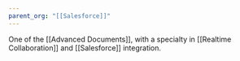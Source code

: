 ```yaml
---
parent_org: "[[Salesforce]]"
---
```



One of the [[Advanced Documents]], with a specialty in [[Realtime Collaboration]] and [[Salesforce]] integration.  

